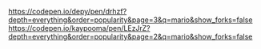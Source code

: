 https://codepen.io/depy/pen/drhzf?depth=everything&order=popularity&page=3&q=mario&show_forks=false
https://codepen.io/kaypooma/pen/LEzJrZ?depth=everything&order=popularity&page=2&q=mario&show_forks=false
